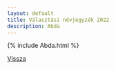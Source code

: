 ```yaml
---
layout: default
title: Választási névjegyzék 2022
description: Abda
---
```


{% include Abda.html %}

[Vissza](./)